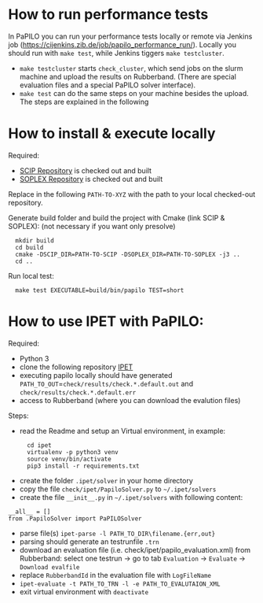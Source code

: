 # How to run performance tests

In PaPILO you can run your performance tests locally or remote via Jenkins job
(https://cijenkins.zib.de/job/papilo_performance_run/). Locally you should run with `make test`, while Jenkins
tiggers `make testcluster`.

- `make testcluster` starts `check_cluster`, which send jobs on the slurm machine and upload the results on
  Rubberband. (There are special evaluation files and a special PaPILO solver interface).
- `make test` can do the same steps on your machine besides the upload. The steps are explained in the following

# How to install & execute locally

Required:

- [SCIP Repository](https://git.zib.de/integer/scip) is checked out and built
- [SOPLEX Repository](https://git.zib.de/integer/soplex) is checked out and built

Replace in the following `PATH-TO-XYZ` with the path to your local checked-out repository.

Generate build folder and build the project with Cmake (link SCIP & SOPLEX): (not necessary if you want only presolve)

```
  mkdir build
  cd build
  cmake -DSCIP_DIR=PATH-TO-SCIP -DSOPLEX_DIR=PATH-TO-SOPLEX -j3 ..
  cd ..
```

Run local test:

```
  make test EXECUTABLE=build/bin/papilo TEST=short
```

# How to use IPET with PaPILO:

Required:

- Python 3
- clone the following repository [IPET](https://github.com/GregorCH/ipet)
- executing papilo locally should have generated `PATH_TO_OUT`=`check/results/check.*.default.out`
  and `check/results/check.*.default.err`
- access to Rubberband (where you can download the evalution files)

Steps:

- read the Readme and setup an Virtual environment, in example:
  ```
    cd ipet
    virtualenv -p python3 venv
    source venv/bin/activate
    pip3 install -r requirements.txt
  ```
- create the folder `.ipet/solver` in your home directory
- copy the file `check/ipet/PapiloSolver.py` to `~/.ipet/solvers`
- create the file `__init__.py` in `~/.ipet/solvers` with following content:

```
__all__ = []
from .PapiloSolver import PaPILOSolver
```

- parse file(s) `ipet-parse -l PATH_TO_DIR\filename.{err,out}`
- parsing should generate an testrunfile `.trn`
- download an evaluation file (i.e. check/ipet/papilo_evaluation.xml) from Rubberband: select one testrun -> go to tab `Evaluation` -> `Evaluate`
  -> `Download evalfile`
- replace `RubberbandId` in the evaluation file with `LogFileName`
- `ipet-evaluate -t PATH_TO_TRN -l -e PATH_TO_EVALUTAION_XML`
- exit virtual environment with `deactivate`

